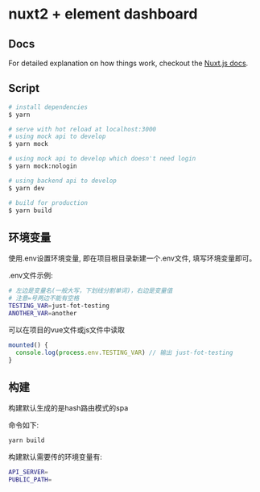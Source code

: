 # nuxt2 + element dashboard

## Docs

For detailed explanation on how things work, checkout the [Nuxt.js docs](https://github.com/nuxt/nuxt.js).

## Script 

```bash
# install dependencies
$ yarn

# serve with hot reload at localhost:3000
# using mock api to develop
$ yarn mock

# using mock api to develop which doesn't need login
$ yarn mock:nologin

# using backend api to develop
$ yarn dev

# build for production
$ yarn build
```

## 环境变量
使用.env设置环境变量, 即在项目根目录新建一个.env文件, 填写环境变量即可。

.env文件示例:

```sh
# 左边是变量名(一般大写，下划线分割单词)，右边是变量值 
# 注意=号两边不能有空格
TESTING_VAR=just-fot-testing
ANOTHER_VAR=another
```

可以在项目的vue文件或js文件中读取

```js
mounted() {
  console.log(process.env.TESTING_VAR) // 输出 just-fot-testing
}
```

## 构建

构建默认生成的是hash路由模式的spa

命令如下:

```sh
yarn build
```

构建默认需要传的环境变量有:

```sh
API_SERVER=
PUBLIC_PATH=
```


